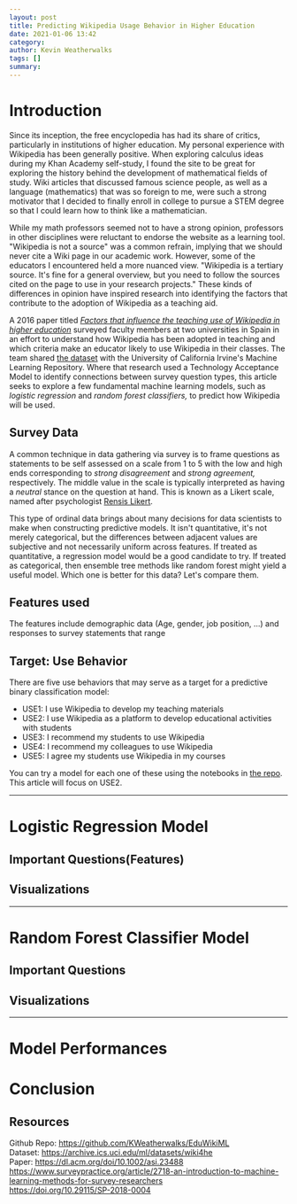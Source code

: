 ```yaml
---
layout: post
title: Predicting Wikipedia Usage Behavior in Higher Education
date: 2021-01-06 13:42
category: 
author: Kevin Weatherwalks
tags: []
summary: 
---
```


# Introduction
Since its inception, the free encyclopedia has had its share of critics, particularly in institutions of higher education.
My personal experience with Wikipedia has been generally positive. When exploring calculus ideas during my Khan Academy self-study, I found the site to be great for exploring the history behind the development of mathematical fields of study. Wiki articles that discussed famous science people, as well as a language (mathematics) that was so foreign to me, were such a strong motivator that I decided to finally enroll in college to pursue a STEM degree so that I could learn how to think like a mathematician.

While my math professors seemed not to have a strong opinion, professors in other disciplines were reluctant to endorse the website as a learning tool. "Wikipedia is not a source" was a common refrain, implying that we should never cite a Wiki page in our academic work. However, some of the educators I encountered held a more nuanced view. "Wikipedia is a tertiary source. It's fine for a general overview, but you need to follow the sources cited on the page to use in your research projects." These kinds of differences in opinion have inspired research into identifying the factors that contribute to the adoption of Wikipedia as a teaching aid.

A 2016 paper titled [*Factors that influence the teaching use of Wikipedia in higher education*](https://dl.acm.org/doi/10.1002/asi.23488) surveyed  faculty members at two universities in Spain in an effort to understand how Wikipedia has been adopted in teaching and which criteria make an educator likely to use Wikipedia in their classes. The team shared [the dataset](https://archive.ics.uci.edu/ml/datasets/wiki4he) with the University of California Irvine's Machine Learning Repository. Where that research used a Technology Acceptance Model to identify connections between survey question types, this article seeks to explore a few fundamental machine learning models, such as *logistic regression* and *random forest classifiers,* to predict how Wikipedia will be used.

## Survey Data
A common technique in data gathering via survey is to frame questions as statements to be self assessed on a scale from 1 to 5 with the low and high ends corresponding to *strong disagreement* and *strong agreement,* respectively. The middle value in the scale is typically interpreted as having a *neutral* stance on the question at hand. This is known as a Likert scale, named after psychologist [Rensis Likert](https://en.wikipedia.org/wiki/Likert_scale).  

This type of ordinal data brings about many decisions for data scientists to make when constructing predictive models. It isn't quantitative, it's not merely categorical, but the differences between adjacent values are subjective and not necessarily uniform across features. If treated as quantitative, a regression model would be a good candidate to try. If treated as categorical, then ensemble tree methods like random forest might yield a useful model. Which one is better for this data? Let's compare them.

## Features used
The features include demographic data (Age, gender, job position, ...) and responses to survey statements that range

## Target: Use Behavior
There are five use behaviors that may serve as a target for a predictive binary classification model:  
- USE1: I use Wikipedia to develop my teaching materials
- USE2: I use Wikipedia as a platform to develop educational activities with students
- USE3: I recommend my students to use Wikipedia
- USE4: I recommend my colleagues to use Wikipedia
- USE5: I agree my students use Wikipedia in my courses

You can try a model for each one of these using the notebooks in [the repo](https://github.com/KWeatherwalks/EduWikiML). This article will focus on USE2.


---
# Logistic Regression Model


## Important Questions(Features)

## Visualizations

---
# Random Forest Classifier Model

## Important Questions
## Visualizations

---
# Model Performances

# Conclusion


## Resources
Github Repo: https://github.com/KWeatherwalks/EduWikiML  
Dataset: https://archive.ics.uci.edu/ml/datasets/wiki4he  
Paper: https://dl.acm.org/doi/10.1002/asi.23488  
https://www.surveypractice.org/article/2718-an-introduction-to-machine-learning-methods-for-survey-researchers  
https://doi.org/10.29115/SP-2018-0004  
